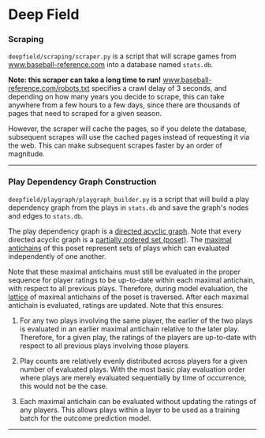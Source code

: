 # Deep Field

### Scraping
`deepfield/scraping/scraper.py` is a script that will scrape games from www.baseball-reference.com into a database named `stats.db`.

**Note: this scraper can take a long time to run!** www.baseball-reference.com/robots.txt specifies a crawl delay of 3 seconds, and depending on how many years you decide to scrape, this can take anywhere from a few hours to a few days, since there are thousands of pages that need to scraped for a given season.

However, the scraper will cache the pages, so if you delete the database, subsequent scrapes will use the cached pages instead of requesting it via the web. This can make subsequent scrapes faster by an order of magnitude.
___
### Play Dependency Graph Construction
`deepfield/playgraph/playgraph_builder.py` is a script that will build a play dependency graph from the plays in `stats.db` and save the graph's nodes and edges to `stats.db`.

The play dependency graph is a [directed acyclic graph](https://en.wikipedia.org/wiki/Directed_acyclic_graph). Note that every directed acyclic graph is a [partially ordered set (poset)](https://en.wikipedia.org/wiki/Partially_ordered_set). The [maximal antichains](https://en.wikipedia.org/wiki/Antichain#Height_and_width) of this poset represent sets of plays which can evaluated independently of one another. 

Note that these maximal antichains must still be evaluated in the proper sequence for player ratings to be up-to-date within each maximal antichain, with respect to all previous plays. Therefore, during model evaluation, the [lattice](https://en.wikipedia.org/wiki/Lattice_(order)) of maximal antichains of the poset is traversed. After each maximal antichain is evaluated, ratings are updated. Note that this ensures:

1. For any two plays involving the same player, the earlier of the two plays is evaluated in an earlier maximal antichain relative to the later play. Therefore, for a given play, the ratings of the players are up-to-date with respect to all previous plays involving those players.

2. Play counts are relatively evenly distributed across players for a given number of evaluated plays. With the most basic play evaluation order where plays are merely evaluated sequentially by time of occurrence, this would not be the case.

3. Each maximal antichain can be evaluated without updating the ratings of any players. This allows plays within a layer to be used as a training batch for the outcome prediction model.
___